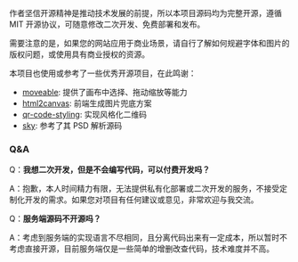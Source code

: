 作者坚信开源精神是推动技术发展的前提，所以本项目源码均为完整开源，遵循 MIT 开源协议，可随意修改二次开发、免费部署和发布。

需要注意的是，如果您的网站应用于商业场景，请自行了解如何规避字体和图片的版权问题，或使用具有商业授权的资源。

本项目也使用或参考了一些优秀开源项目，在此鸣谢：

- [moveable](https://github.com/daybrush/moveable): 提供了画布中选择、拖动缩放等能力
- [html2canvas](https://github.com/niklasvh/html2canvas): 前端生成图片兜底方案
- [qr-code-styling](https://qr-code-styling.com/): 实现风格化二维码
- [sky](https://github.com/cfour-hi/sky): 参考了其 PSD 解析源码

### Q&A

Q：**我想二次开发，但是不会编写代码，可以付费开发吗？**

A：抱歉，本人时间精力有限，无法提供私有化部署或二次开发的服务，不接受定制化开发的需求。如果您对项目有任何建议或意见，非常欢迎与我交流。

Q：**服务端源码不开源吗？**

A：考虑到服务端的实现语言不尽相同，且分离代码出来有一定成本，所以暂时不考虑直接开源，目前服务端仅是一些简单的增删改查代码，技术难度并不高。
